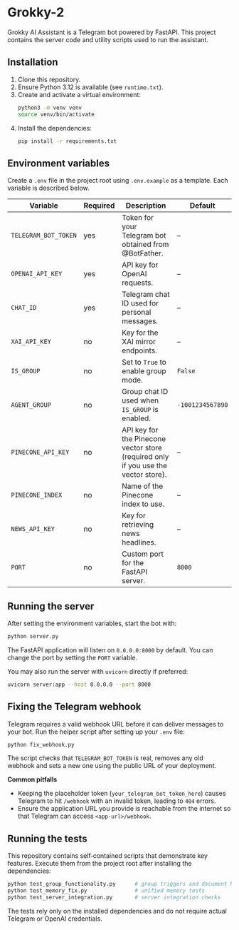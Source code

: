# Grokky-2

Grokky AI Assistant is a Telegram bot powered by FastAPI. This project contains the server code and utility scripts used to run the assistant.

## Installation

1. Clone this repository.
2. Ensure Python 3.12 is available (see `runtime.txt`).
3. Create and activate a virtual environment:
   ```bash
   python3 -m venv venv
   source venv/bin/activate
   ```
4. Install the dependencies:
   ```bash
   pip install -r requirements.txt
   ```

## Environment variables

Create a `.env` file in the project root using `.env.example` as a template. Each variable is described below.

| Variable | Required | Description | Default |
|----------|---------|-------------|---------|
| `TELEGRAM_BOT_TOKEN` | yes | Token for your Telegram bot obtained from @BotFather. | – |
| `OPENAI_API_KEY` | yes | API key for OpenAI requests. | – |
| `CHAT_ID` | yes | Telegram chat ID used for personal messages. | – |
| `XAI_API_KEY` | no | Key for the XAI mirror endpoints. | – |
| `IS_GROUP` | no | Set to `True` to enable group mode. | `False` |
| `AGENT_GROUP` | no | Group chat ID used when `IS_GROUP` is enabled. | `-1001234567890` |
| `PINECONE_API_KEY` | no | API key for the Pinecone vector store (required only if you use the vector store). | – |
| `PINECONE_INDEX` | no | Name of the Pinecone index to use. | – |
| `NEWS_API_KEY` | no | Key for retrieving news headlines. | – |
| `PORT` | no | Custom port for the FastAPI server. | `8000` |

## Running the server

After setting the environment variables, start the bot with:

```bash
python server.py
```

The FastAPI application will listen on `0.0.0.0:8000` by default. You can change the port by setting the `PORT` variable.

You may also run the server with `uvicorn` directly if preferred:

```bash
uvicorn server:app --host 0.0.0.0 --port 8000
```

## Fixing the Telegram webhook

Telegram requires a valid webhook URL before it can deliver messages to your bot.
Run the helper script after setting up your `.env` file:

```bash
python fix_webhook.py
```

The script checks that `TELEGRAM_BOT_TOKEN` is real, removes any old webhook and
sets a new one using the public URL of your deployment.

**Common pitfalls**

- Keeping the placeholder token (`your_telegram_bot_token_here`) causes Telegram
  to hit `/webhook` with an invalid token, leading to `404` errors.
- Ensure the application URL you provide is reachable from the internet so that
  Telegram can access `<app-url>/webhook`.

## Running the tests

This repository contains self‑contained scripts that demonstrate key features.
Execute them from the project root after installing the dependencies:

```bash
python test_group_functionality.py      # group triggers and document handling
python test_memory_fix.py               # unified memory tests
python test_server_integration.py       # server integration checks
```

The tests rely only on the installed dependencies and do not require actual
Telegram or OpenAI credentials.
